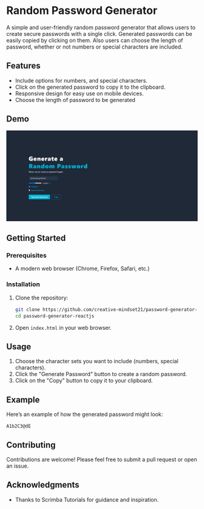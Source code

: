 # Random Password Generator

A simple and user-friendly random password generator that allows users to create secure passwords with a single click. Generated passwords can be easily copied by clicking on them. Also users can choose the length of password, whether or not numbers or special characters are included.

## Features

- Include options for numbers, and special characters.
- Click on the generated password to copy it to the clipboard.
- Responsive design for easy use on mobile devices.
- Choose the length of password to be generated

## Demo

![Password Generator Demo](./public/screenshot.png)

## Getting Started

### Prerequisites

- A modern web browser (Chrome, Firefox, Safari, etc.)

### Installation

1. Clone the repository:

   ```bash
   git clone https://github.com/creative-mindset21/password-generator-reactjs.git
   cd password-generator-reactjs
   ```

2. Open `index.html` in your web browser.

## Usage

1. Choose the character sets you want to include (numbers, special characters).
2. Click the "Generate Password" button to create a random password.
3. Click on the "Copy" button to copy it to your clipboard.

## Example

Here’s an example of how the generated password might look:

```
A1b2C3@dE
```

## Contributing

Contributions are welcome! Please feel free to submit a pull request or open an issue.

## Acknowledgments

- Thanks to Scrimba Tutorials for guidance and inspiration.
